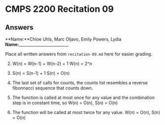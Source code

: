 # CMPS 2200 Recitation 09
## Answers

**Name:**Chloe Uhls, Marc Oljavo, Emily Powers, Lydia 
**Name:**_________________________


Place all written answers from `recitation-09.md` here for easier grading.


2) W(n) = W(n-1) + W(n-2) + 1 W(n) = 2^n

3) S(n) = S(n-1) + 1 S(n) = O(n)

4) The last set of calls for counts, the counts list resembles a reverse fibonnacci sequence that counts down.

6) The function is called at most once for any value and the combination step is in constant time, so W(n) = O(n), S(n) = O(n)

8) The function will be called at most twice for any value. W(n) = O(n), S(n) = O(n)


